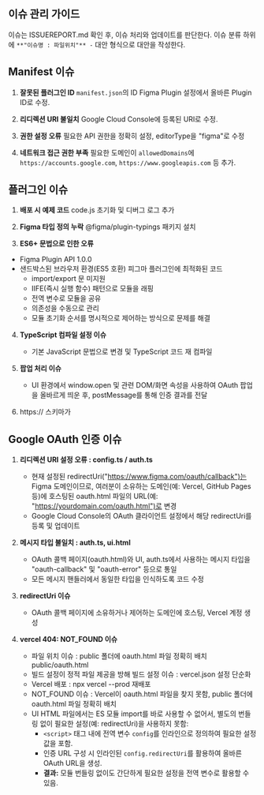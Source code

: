## 이슈 관리 가이드

이슈는 ISSUEREPORT.md 확인 후, 이슈 처리와 업데이트를 판단한다. 이슈 분류 하위에 `**"이슈명 : 파일위치"** -` 대안 형식으로 대안을 작성한다.

## Manifest 이슈

1. **잘못된 플러그인 ID**
   `manifest.json`의 ID Figma Plugin 설정에서 올바른 Plugin ID로 수정.

2. **리디렉션 URI 불일치**
   Google Cloud Console에 등록된 URI로 수정.

3. **권한 설정 오류**
   필요한 API 권한을 정확히 설정, editorType을 "figma"로 수정

4. **네트워크 접근 권한 부족**
   필요한 도메인이 `allowedDomains`에 `https://accounts.google.com`, `https://www.googleapis.com` 등 추가.

## 플러그인 이슈

1. **배포 시 예제 코드**
   code.js 초기화 및 디버그 로그 추가

2. **Figma 타입 정의 누락**
   @figma/plugin-typings 패키지 설치

3. **ES6+ 문법으로 인한 오류**

- Figma Plugin API 1.0.0
- 샌드박스된 브라우저 환경(ES5 호환) 피그마 플러그인에 최적화된 코드
  - import/export 문 미지원
  - IIFE(즉시 실행 함수) 패턴으로 모듈을 래핑
  - 전역 변수로 모듈을 공유
  - 의존성을 수동으로 관리
  - 모듈 초기화 순서를 명시적으로 제어하는 방식으로 문제를 해결

4. **TypeScript 컴파일 설정 이슈**

   - 기본 JavaScript 문법으로 변경 및 TypeScript 코드 재 컴파일

5. **팝업 처리 이슈**

   - UI 환경에서 window.open 및 관련 DOM/화면 속성을 사용하여 OAuth 팝업을 올바르게 띄운 후, postMessage를 통해 인증 결과를 전달

6. https:// 스키마가

## Google OAuth 인증 이슈

1. **리디렉션 URI 설정 오류 : config.ts / auth.ts**

   - 현재 설정된 redirectUri("https://www.figma.com/oauth/callback")는 Figma 도메인이므로, 여러분이 소유하는 도메인(예: Vercel, GitHub Pages 등)에 호스팅된 oauth.html 파일의 URL(예: "https://yourdomain.com/oauth.html")로 변경
   - Google Cloud Console의 OAuth 클라이언트 설정에서 해당 redirectUri를 등록 및 업데이트

2. **메시지 타입 불일치 : auth.ts, ui.html**

   - OAuth 콜백 페이지(oauth.html)와 UI, auth.ts에서 사용하는 메시지 타입을 "oauth-callback" 및 "oauth-error" 등으로 통일
   - 모든 메시지 핸들러에서 동일한 타입을 인식하도록 코드 수정

3. **redirectUri 이슈**

   - OAuth 콜백 페이지에 소유하거나 제어하는 도메인에 호스팅, Vercel 계정 생성

4. **vercel 404: NOT_FOUND 이슈**

   - 파일 위치 이슈 : public 폴더에 oauth.html 파일 정확히 배치 public/oauth.html
   - 빌드 설정이 정적 파일 제공을 방해 빌드 설정 이슈 : vercel.json 설정 단순화
   - Vercel 배포 : npx vercel --prod 재배포
   - NOT_FOUND 이슈 : Vercel이 oauth.html 파일을 찾지 못함, public 폴더에 oauth.html 파일 정확히 배치
   - UI HTML 파일에서는 ES 모듈 import를 바로 사용할 수 없어서, 별도의 번들링 없이 필요한 설정(예: redirectUri)을 사용하지 못함:
     - `<script>` 태그 내에 전역 변수 `config`를 인라인으로 정의하여 필요한 설정 값을 포함.
     - 인증 URL 구성 시 인라인된 `config.redirectUri`를 활용하여 올바른 OAuth URL을 생성.
     - **결과:** 모듈 번들링 없이도 간단하게 필요한 설정을 전역 변수로 활용할 수 있음.

